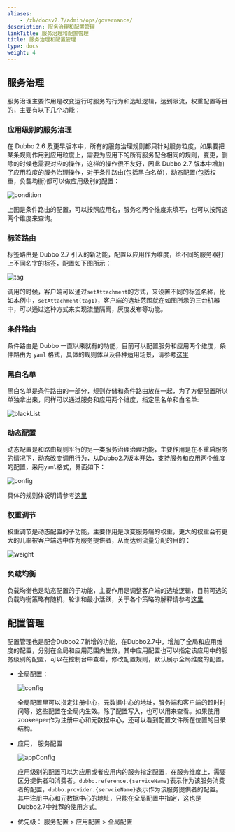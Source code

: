 ```yaml
---
aliases:
    - /zh/docsv2.7/admin/ops/governance/
description: 服务治理和配置管理
linkTitle: 服务治理和配置管理
title: 服务治理和配置管理
type: docs
weight: 4
---
```



## 服务治理

服务治理主要作用是改变运行时服务的行为和选址逻辑，达到限流，权重配置等目的，主要有以下几个功能：  

### 应用级别的服务治理

在 Dubbo 2.6 及更早版本中，所有的服务治理规则都只针对服务粒度，如果要把某条规则作用到应用粒度上，需要为应用下的所有服务配合相同的规则，变更，删除的时候也需要对应的操作，这样的操作很不友好，因此 Dubbo 2.7 版本中增加了应用粒度的服务治理操作，对于条件路由(包括黑白名单)，动态配置(包括权重，负载均衡)都可以做应用级别的配置：  

![condition](/imgs/blog/admin/conditionRoute.jpg)  
 
上图是条件路由的配置，可以按照应用名，服务名两个维度来填写，也可以按照这两个维度来查询。  

### 标签路由  

标签路由是 Dubbo 2.7 引入的新功能，配置以应用作为维度，给不同的服务器打上不同名字的标签，配置如下图所示：

![tag](/imgs/blog/admin/route.jpg)

调用的时候，客户端可以通过`setAttachment`的方式，来设置不同的标签名称，比如本例中，`setAttachment(tag1)`，客户端的选址范围就在如图所示的三台机器中，可以通过这种方式来实现流量隔离，灰度发布等功能。

### 条件路由

条件路由是 Dubbo 一直以来就有的功能，目前可以配置服务和应用两个维度，条件路由为 `yaml` 格式，具体的规则体以及各种适用场景，请参考[这里](../../../user/examples/routing-rule)

### 黑白名单  

黑白名单是条件路由的一部分，规则存储和条件路由放在一起，为了方便配置所以单独拿出来，同样可以通过服务和应用两个维度，指定黑名单和白名单:  

![blackList](/imgs/admin/blackList.jpg) 

### 动态配置  
动态配置是和路由规则平行的另一类服务治理治理功能，主要作用是在不重启服务的情况下，动态改变调用行为，从Dubbo2.7版本开始，支持服务和应用两个维度的配置，采用`yaml`格式，界面如下： 
 
![config](/imgs/admin/config.jpg)

具体的规则体说明请参考[这里](../../../user/examples/config-rule)

### 权重调节  
权重调节是动态配置的子功能，主要作用是改变服务端的权重，更大的权重会有更大的几率被客户端选中作为服务提供者，从而达到流量分配的目的：  

![weight](/imgs/admin/weight.jpg)

### 负载均衡
负载均衡也是动态配置的子功能，主要作用是调整客户端的选址逻辑，目前可选的负载均衡策略有随机，轮训和最小活跃，关于各个策略的解释请参考[这里](../../../user/examples/loadbalance)

## 配置管理
配置管理也是配合Dubbo2.7新增的功能，在Dubbo2.7中，增加了全局和应用维度的配置，分别在全局和应用范围内生效，其中应用配置也可以指定该应用中的服务级别的配置，可以在控制台中查看，修改配置规则，默认展示全局维度的配置。

* 全局配置： 

    ![config](/imgs/blog/admin/config.jpg)  

    全局配置里可以指定注册中心，元数据中心的地址，服务端和客户端的超时时间等，这些配置在全局内生效。除了配置写入，也可以用来查看。如果使用zookeeper作为注册中心和元数据中心，还可以看到配置文件所在位置的目录结构。  
    
* 应用， 服务配置  

    ![appConfig](/imgs/blog/admin/appConfig.jpg)  
    
    应用级别的配置可以为应用或者应用内的服务指定配置，在服务维度上，需要区分提供者和消费者。`dubbo.reference.{serviceName}`表示作为该服务消费者的配置，`dubbo.provider.{servcieName}`表示作为该服务提供者的配置。其中注册中心和元数据中心的地址，只能在全局配置中指定，这也是Dubbo2.7中推荐的使用方式。  
    
* 优先级： 服务配置 > 应用配置 > 全局配置